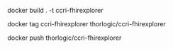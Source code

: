 

docker build . -t ccri-fhirexplorer

docker tag ccri-fhirexplorer thorlogic/ccri-fhirexplorer

docker push thorlogic/ccri-fhirexplorer


